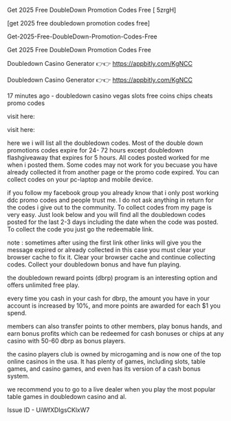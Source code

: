 Get 2025 Free DoubleDown Promotion Codes Free [ 5zrgH]

[get 2025 free doubledown promotion codes free]

Get-2025-Free-DoubleDown-Promotion-Codes-Free

Get 2025 Free DoubleDown Promotion Codes Free

Doubledown Casino Generator 👉👉 https://appbitly.com/KgNCC

Doubledown Casino Generator 👉👉 https://appbitly.com/KgNCC

17 minutes ago - doubledown casino vegas slots free coins chips cheats promo codes

visit here:

visit here:

here we i will list all the doubledown codes. Most of the double down promotions codes expire for 24- 72 hours except doubledown flashgiveaway that expires for 5 hours. All codes posted worked for me when i posted them. Some codes may not work for you becuase you have already collected it from another page or the promo code expired. You can collect codes on your pc-laptop and mobile device.

if you follow my facebook group you already know that i only post working ddc promo codes and people trust me. I do not ask anything in return for the codes i give out to the community. To collect codes from my page is very easy. Just look below and you will find all the doubledown codes posted for the last 2-3 days including the date when the code was posted. To collect the code you just go the redeemable link.

note : sometimes after using the first link other links will give you the message expired or already collected in this case you must clear your browser cache to fix it. Clear your browser cache and continue collecting codes. Collect your doubledown bonus and have fun playing.

the doubledown reward points (dbrp) program is an interesting option and offers unlimited free play.

every time you cash in your cash for dbrp, the amount you have in your account is increased by 10%, and more points are awarded for each $1 you spend.

members can also transfer points to other members, play bonus hands, and earn bonus profits which can be redeemed for cash bonuses or chips at any casino with 50-60 dbrp as bonus players.

the casino players club is owned by microgaming and is now one of the top online casinos in the usa. It has plenty of games, including slots, table games, and casino games, and even has its version of a cash bonus system.

we recommend you to go to a live dealer when you play the most popular table games in doubledown casino and al.


Issue ID - UiWfXDIgsCKlxW7

